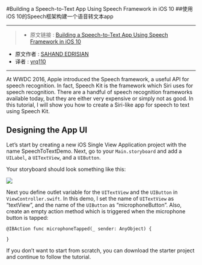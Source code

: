 #Building a Speech-to-Text App Using Speech Framework in iOS 10
##使用iOS 10的Speech框架构建一个语音转文本app

***

>* 原文链接 : [Building a Speech-to-Text App Using Speech Framework in iOS 10](http://www.appcoda.com/siri-speech-framework/)
* 原文作者 : [SAHAND EDRISIAN](http://www.appcoda.com/author/sahandedrisian/)
* 译者 : [yrq110](https://github.com/yrq110)

***


At WWDC 2016, Apple introduced the Speech framework, a useful API for speech recognition. In fact, Speech Kit is the framework which Siri uses for speech recognition. There are a handful of speech recognition frameworks available today, but they are either very expensive or simply not as good. In this tutorial, I will show you how to create a Siri-like app for speech to text using Speech Kit.

## Designing the App UI

Let’s start by creating a new iOS Single View Application project with the name SpeechToTextDemo. Next, go to your `Main.storyboard` and add a `UILabel`, a `UITextView`, and a `UIButton`.

Your storyboard should look something like this:

![](http://www.appcoda.com/wp-content/uploads/2016/08/speechkit-demo-1-1024x597.png)

Next you define outlet variable for the `UITextView` and the `UIButton` in `ViewController.swift`. In this demo, I set the name of `UITextView` as “textView”, and the name of the `UIButton` as “microphoneButton”. Also, create an empty action method which is triggered when the microphone button is tapped:

```swfit
@IBAction func microphoneTapped(_ sender: AnyObject) {
 
}
```

If you don’t want to start from scratch, you can download the starter project and continue to follow the tutorial.

